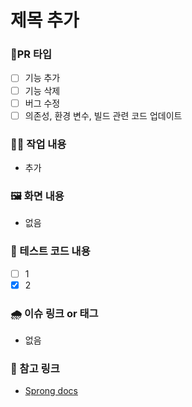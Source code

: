 # 제목 추가

### 🎯PR 타입
-[ ] 기능 추가
-[ ] 기능 삭제
-[ ] 버그 수정
-[ ] 의존성, 환경 변수, 빌드 관련 코드 업데이트

### 🧑‍💻 작업 내용
- 추가

### 🖼️ 화면 내용
- 없음

### 🚧 테스트 코드 내용
- [ ] 1
- [x] 2

### 🌧️ 이슈 링크 or 태그
- 없음

### 🔗 참고 링크
- [Sprong docs](https://docs.spring.io/spring-boot/reference/web/servlet.html#web.servlet.spring-mvc.error-handling)